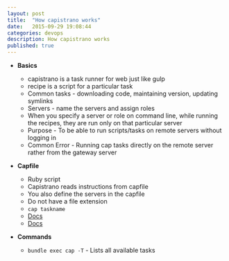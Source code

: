 ```yaml
---
layout: post
title:  "How capistrano works"
date:   2015-09-29 19:08:44
categories: devops
description: How capistrano works
published: true
---
```


* __Basics__
  * capistrano is a task runner for web just like gulp
  * recipe is a script for a particular task
  * Common tasks - downloading code, maintaining version, updating symlinks
  * Servers - name the servers and assign roles
  * When you specify a server or role on command line, while running the recipes, they are run only on that particular server
  * Purpose - To be able to run scripts/tasks on remote servers without logging in
  * Common Error - Running cap tasks directly on the remote server rather from the gateway server

* __Capfile__
  * Ruby script
  * Capistrano reads instructions from capfile
  * You also define the servers in the capfile
  * Do not have a file extension
  * `cap taskname`
  * [Docs](https://github.com/leehambley/capistrano-handbook/blob/master/index.markdown)
  * [Docs](https://github.com/capistrano/capistrano/wiki/2.x-Getting-Started)

* __Commands__
  * `bundle exec cap -T` - Lists all available tasks

  


